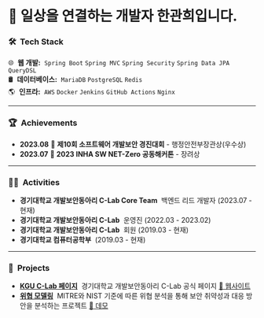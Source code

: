 <h1>👋 일상을 연결하는 개발자 한관희입니다.</h1>

### 🛠 &nbsp;Tech Stack

🌐 &nbsp;**웹 개발:**&nbsp; `Spring Boot` `Spring MVC` `Spring Security` `Spring Data JPA` `QueryDSL`\
🛢 &nbsp;**데이터베이스:**&nbsp; `MariaDB` `PostgreSQL` `Redis`\
🌎 &nbsp;**인프라:**&nbsp; `AWS` `Docker` `Jenkins` `GitHub Actions` `Nginx`

---

### 🏆 &nbsp;Achievements

-   **2023.08**&nbsp;🏅 **제10회 소프트웨어 개발보안 경진대회** - 행정안전부장관상(우수상)
-   **2023.07**&nbsp;🏅 **2023 INHA SW NET-Zero 공동해커톤** - 장려상

---

### 👨‍💻 &nbsp;Activities

-   **경기대학교 개발보안동아리 C-Lab Core Team** &nbsp;백엔드 리드 개발자 (2023.07 - 현재)
-   **경기대학교 개발보안동아리 C-Lab** &nbsp;운영진 (2022.03 - 2023.02)
-   **경기대학교 개발보안동아리 C-Lab** &nbsp;회원 (2019.03 - 현재)
-   **경기대학교 컴퓨터공학부** &nbsp;(2019.03 - 현재)

---

### 💼 &nbsp;Projects

-   **[KGU C-Lab 페이지](https://github.com/KGU-C-Lab/clab-server)** &nbsp;경기대학교 개발보안동아리 C-Lab 공식 페이지 [🔗 웹사이트](https://www.clab.page)
-   **[위협 모델링](https://github.com/KGU-C-Lab/threat-modeling)** &nbsp;MITRE와 NIST 기준에 따른 위협 분석을 통해 보안 취약성과 대응 방안을 분석하는 프로젝트 [🔗 데모](http://43.200.11.255/)
